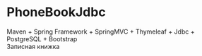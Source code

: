 # PhoneBookJdbc
Maven + Spring Framework + SpringMVC + Thymeleaf + Jdbc + PostgreSQL + Bootstrap  
Записная книжка
